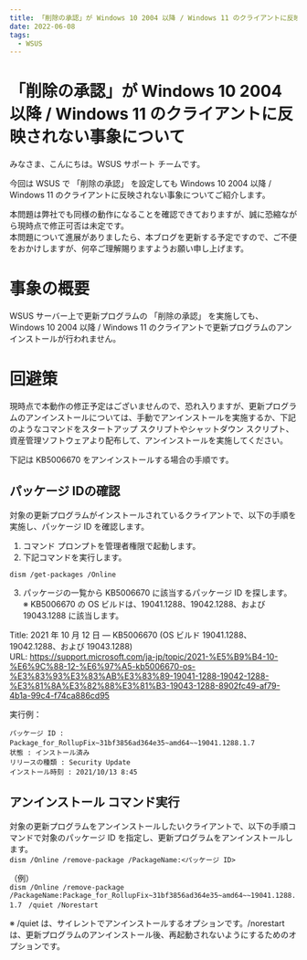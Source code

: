 ```yaml
---
title: 「削除の承認」が Windows 10 2004 以降 / Windows 11 のクライアントに反映されない事象について
date: 2022-06-08
tags:
  - WSUS
---
```

# 「削除の承認」が Windows 10 2004 以降 / Windows 11 のクライアントに反映されない事象について

みなさま、こんにちは。WSUS サポート チームです。

今回は WSUS で 「削除の承認」 を設定しても  Windows 10 2004 以降 / Windows 11 のクライアントに反映されない事象についてご紹介します。

本問題は弊社でも同様の動作になることを確認できておりますが、誠に恐縮ながら現時点で修正可否は未定です。  
本問題について進展がありましたら、本ブログを更新する予定ですので、ご不便をおかけしますが、何卒ご理解賜りますようお願い申し上げます。

# 事象の概要
WSUS サーバー上で更新プログラムの 「削除の承認」 を実施しても、 Windows 10 2004 以降 / Windows 11 のクライアントで更新プログラムのアンインストールが行われません。

# 回避策
現時点で本動作の修正予定はございませんので、恐れ入りますが、更新プログラムのアンインストールについては、手動でアンインストールを実施するか、下記のようなコマンドをスタートアップ スクリプトやシャットダウン スクリプト、資産管理ソフトウェアより配布して、アンインストールを実施してください。

下記は KB5006670 をアンインストールする場合の手順です。  
## パッケージ IDの確認
対象の更新プログラムがインストールされているクライアントで、以下の手順を実施し、パッケージ ID を確認します。

1. コマンド プロンプトを管理者権限で起動します。  
2. 下記コマンドを実行します。  

`dism /get-packages /Online`

3. パッケージの一覧から KB5006670 に該当するパッケージ ID を探します。
※ KB5006670 の OS ビルドは、19041.1288、19042.1288、および 19043.1288 に該当します。

Title: 2021 年 10 月 12 日 — KB5006670 (OS ビルド 19041.1288、19042.1288、および 19043.1288)  
URL: https://support.microsoft.com/ja-jp/topic/2021-%E5%B9%B4-10-%E6%9C%88-12-%E6%97%A5-kb5006670-os-%E3%83%93%E3%83%AB%E3%83%89-19041-1288-19042-1288-%E3%81%8A%E3%82%88%E3%81%B3-19043-1288-8902fc49-af79-4b1a-99c4-f74ca886cd95

実行例：
```
パッケージ ID : Package_for_RollupFix~31bf3856ad364e35~amd64~~19041.1288.1.7　
状態 : インストール済み
リリースの種類 : Security Update
インストール時刻 : 2021/10/13 8:45
```

## アンインストール コマンド実行
対象の更新プログラムをアンインストールしたいクライアントで、以下の手順コマンドで対象のパッケージ ID を指定し、更新プログラムをアンインストールします。  
`dism /Online /remove-package /PackageName:<パッケージ ID>`

（例）  
`dism /Online /remove-package /PackageName:Package_for_RollupFix~31bf3856ad364e35~amd64~~19041.1288.1.7　/quiet /Norestart`

※ /quiet は、サイレントでアンインストールするオプションです。/norestart は、更新プログラムのアンインストール後、再起動されないようにするためのオプションです。